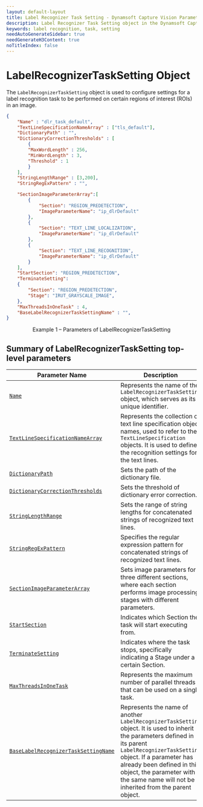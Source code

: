 ```yaml
---
layout: default-layout
title: Label Recognizer Task Setting - Dynamsoft Capture Vision Parameter File
description: Label Recognizer Task Setting object in the Dynamsoft Capture Vision Parameter File is an object for configuring and organizing the process of label recognition task.
keywords: label recognition, task, setting
needAutoGenerateSidebar: true
needGenerateH3Content: true
noTitleIndex: false
---
```


# LabelRecognizerTaskSetting Object

The `LabelRecognizerTaskSetting` object is used to configure settings for a label recognition task to be performed on certain regions of interest (ROIs) in an image.

```json
{
    "Name" : "dlr_task_default",
    "TextLineSpecificationNameArray" : ["tls_default"],
    "DictionaryPath" : "",
    "DictionaryCorrectionThresholds" : [
        {
        "MaxWordLength" : 256,
        "MinWordLength" : 3,
        "Threshold" : 1
        }
    ],
    "StringLengthRange" : [3,200],
    "StringRegExPattern" : "",

    "SectionImageParameterArray":[
        {
            "Section": "REGION_PREDETECTION",
            "ImageParameterName": "ip_dlrDefault"
        },
        {
            "Section": "TEXT_LINE_LOCALIZATION",
            "ImageParameterName": "ip_dlrDefault"
        },
        {
            "Section": "TEXT_LINE_RECOGNITION",
            "ImageParameterName": "ip_dlrDefault"
        }
    ],
    "StartSection": "REGION_PREDETECTION",
    "TerminateSetting":
    {
        "Section": "REGION_PREDETECTION", 
        "Stage": "IRUT_GRAYSCALE_IMAGE",
    },
    "MaxThreadsInOneTask" : 4,
    "BaseLabelRecognizerTaskSettingName" : "",
}
```

<div align="center">
   <p>Example 1 – Parameters of LabelRecognizerTaskSetting</p>
</div>

## Summary of LabelRecognizerTaskSetting top-level parameters

| Parameter Name | Description |
| -------------- | ----------- |
| [`Name`](../../reference/shared-parameter/name.md) | Represents the name of the `LabelRecognizerTaskSetting` object, which serves as its unique identifier. |
| [`TextLineSpecificationNameArray`](../../reference/label-recognizer-task-settings/text-line-specification-name-array.md) | Represents the collection of text line specification object names, used to refer to the `TextLineSpecification` objects. It is used to define the recognition settings for the text lines. |
| [`DictionaryPath`](../../reference/label-recognizer-task-settings/dictionary-path.md) | Sets the path of the dictionary file. |
| [`DictionaryCorrectionThresholds`](../../reference/label-recognizer-task-settings/dictionary-correction-thresholds.md)| Sets the threshold of dictionary error correction.|
| [`StringLengthRange`](../../reference/label-recognizer-task-settings/string-length-range.md) | Sets the range of string lengths for concatenated strings of recognized text lines.|
| [`StringRegExPattern`](../../reference/label-recognizer-task-settings/string-regex-pattern.md) | Specifies the regular expression pattern for concatenated strings of recognized text lines.|
| [`SectionImageParameterArray`](../../reference/shared-parameter/section-image-parameter-array.md) | Sets image parameters for three different sections, where each section performs image processing stages with different parameters.|
| [`StartSection`](../../reference/shared-parameter/start-section.md) | Indicates which Section the task will start executing from.|
| [`TerminateSetting`](../../reference/shared-parameter/terminate-setting.md) | Indicates where the task stops, specifically indicating a Stage under a certain Section.|
| [`MaxThreadsInOneTask`](../../reference/shared-parameter/max-threads-in-one-task.md) | Represents the maximum number of parallel threads that can be used on a single task.|
| [`BaseLabelRecognizerTaskSettingName`](../../reference/label-recognizer-task-settings/base-label-recognizer-task-setting-name.md) | Represents the name of another `LabelRecognizerTaskSetting` object. It is used to inherit the parameters defined in its parent `LabelRecognizerTaskSetting` object. If a parameter has already been defined in this object, the parameter with the same name will not be inherited from the parent object.|
